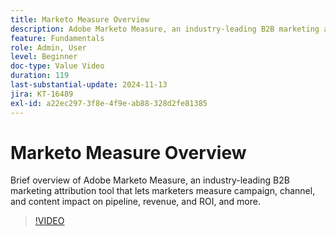 ```yaml
---
title: Marketo Measure Overview
description: Adobe Marketo Measure, an industry-leading B2B marketing attribution tool, lets marketers measure campaign, channel, and content impact on pipeline, revenue, ROI, and more.
feature: Fundamentals
role: Admin, User
level: Beginner
doc-type: Value Video
duration: 119
last-substantial-update: 2024-11-13
jira: KT-16489
exl-id: a22ec297-3f8e-4f9e-ab88-328d2fe81385
---
```

# Marketo Measure Overview

Brief overview of Adobe Marketo Measure, an industry-leading B2B marketing attribution tool that lets marketers measure campaign, channel, and content impact on pipeline, revenue, and ROI, and more.

>[!VIDEO](https://video.tv.adobe.com/v/3437999/?learn=on)

